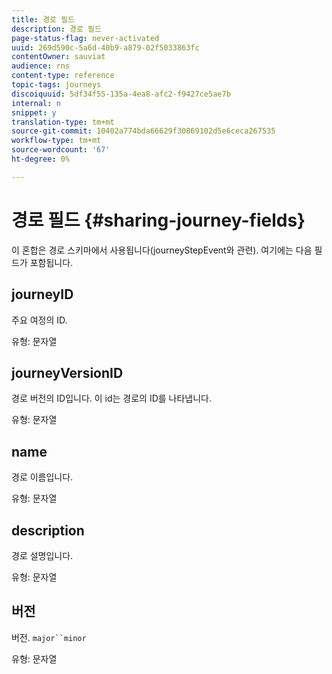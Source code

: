 ```yaml
---
title: 경로 필드
description: 경로 필드
page-status-flag: never-activated
uuid: 269d590c-5a6d-40b9-a879-02f5033863fc
contentOwner: sauviat
audience: rns
content-type: reference
topic-tags: journeys
discoiquuid: 5df34f55-135a-4ea8-afc2-f9427ce5ae7b
internal: n
snippet: y
translation-type: tm+mt
source-git-commit: 10402a774bda66629f30869102d5e6ceca267535
workflow-type: tm+mt
source-wordcount: '67'
ht-degree: 0%

---
```



# 경로 필드 {#sharing-journey-fields}

이 혼합은 경로 스키마에서 사용됩니다(journeyStepEvent와 관련). 여기에는 다음 필드가 포함됩니다.

## journeyID

주요 여정의 ID.

유형: 문자열

## journeyVersionID

경로 버전의 ID입니다. 이 id는 경로의 ID를 나타냅니다.

유형: 문자열

## name

경로 이름입니다.

유형: 문자열

## description

경로 설명입니다.

유형: 문자열

## 버전

버전. `major``minor`

유형: 문자열